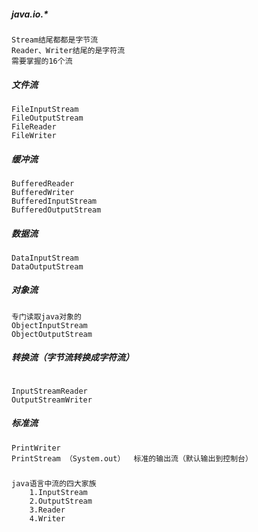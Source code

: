 #####  java.io.* 
```
Stream结尾都都是字节流
Reader、Writer结尾的是字符流   
需要掌握的16个流

```

##### 文件流
```
FileInputStream 
FileOutputStream
FileReader
FileWriter
```


##### 缓冲流
```
BufferedReader
BufferedWriter
BufferedInputStream
BufferedOutputStream

```


##### 数据流
```
DataInputStream
DataOutputStream
```

##### 对象流
```
专门读取java对象的
ObjectInputStream
ObjectOutputStream
```

##### 转换流（字节流转换成字符流）
```

InputStreamReader
OutputStreamWriter
```

##### 标准流
```
PrintWriter
PrintStream （System.out）  标准的输出流（默认输出到控制台）
```


#####  
```
java语言中流的四大家族
    1.InputStream
    2.OutputStream
    3.Reader
    4.Writer
```

